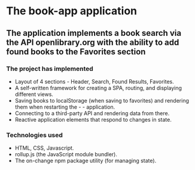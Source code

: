 # The book-app application

## The application implements a book search via the API openlibrary.org with the ability to add found books to the Favorites section

### The project has implemented

- Layout of 4 sections - Header, Search, Found Results, Favorites.
- A self-written framework for creating a SPA, routing, and displaying different views.
- Saving books to localStorage (when saving to favorites) and rendering them when restarting the - - application.
- Connecting to a third-party API and rendering data from there.
- Reactive application elements that respond to changes in state.

### Technologies used

- HTML, CSS, Javascript.
- rollup.js (the JavaScript module bundler).
- The on-change npm package utility (for managing state).

